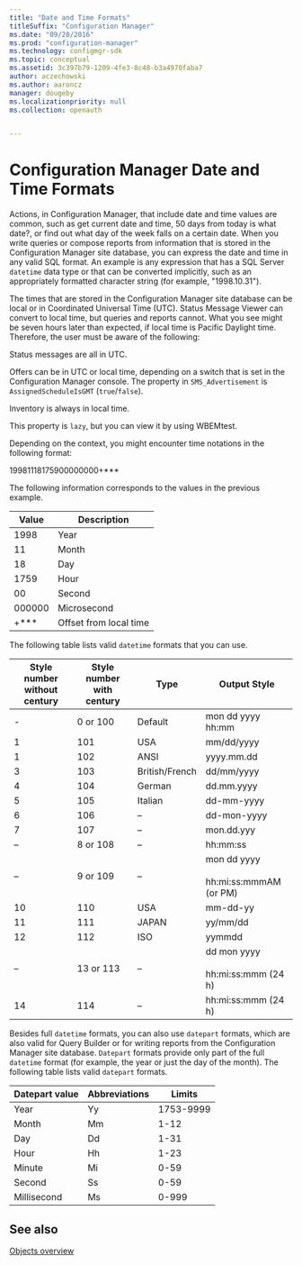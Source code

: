 ```yaml
---
title: "Date and Time Formats"
titleSuffix: "Configuration Manager"
ms.date: "09/20/2016"
ms.prod: "configuration-manager"
ms.technology: configmgr-sdk
ms.topic: conceptual
ms.assetid: 3c397b79-1209-4fe3-8c48-b3a4970faba7
author: aczechowski
ms.author: aaroncz
manager: dougeby
ms.localizationpriority: null
ms.collection: openauth


---
```

# Configuration Manager Date and Time Formats
Actions, in Configuration Manager, that include date and time values are common, such as get current date and time, 50 days from today is what date?, or find out what day of the week falls on a certain date. When you write queries or compose reports from information that is stored in the Configuration Manager site database, you can express the date and time in any valid SQL format. An example is any expression that has a SQL Server `datetime` data type or that can be converted implicitly, such as an appropriately formatted character string (for example, "1998.10.31").  

 The times that are stored in the Configuration Manager site database can be local or in Coordinated Universal Time (UTC). Status Message Viewer can convert to local time, but queries and reports cannot. What you see might be seven hours later than expected, if local time is Pacific Daylight time. Therefore, the user must be aware of the following:  

 Status messages are all in UTC.  

 Offers can be in UTC or local time, depending on a switch that is set in the Configuration Manager console. The property in `SMS_Advertisement` is `AssignedScheduleIsGMT` (`true`/`false`).  

 Inventory is always in local time.  

 This property is `lazy`, but you can view it by using WBEMtest.  

 Depending on the context, you might encounter time notations in the following format:  

 19981118175900000000+***  

 The following information corresponds to the values in the previous example.  

|Value|Description|  
|-----------|-----------------|  
|1998|Year|  
|11|Month|  
|18|Day|  
|1759|Hour|  
|00|Second|  
|000000|Microsecond|  
|+***|Offset from local time|  

 The following table lists valid `datetime` formats that you can use.  

|Style number without century|Style number with century|Type|Output Style|  
|----------------------------------|-------------------------------|----------|------------------|  
|-|0 or 100|Default|mon dd yyyy hh:mm|  
|1|101|USA|mm/dd/yyyy|  
|1|102|ANSI|yyyy.mm.dd|  
|3|103|British/French|dd/mm/yyyy|  
|4|104|German|dd.mm.yyyy|  
|5|105|Italian|dd-mm-yyyy|  
|6|106|–|dd-mon-yyyy|  
|7|107|–|mon.dd.yyy|  
|–|8 or 108|–|hh:mm:ss|  
|–|9 or 109|–|mon dd yyyy<br /><br /> hh:mi:ss:mmmAM (or PM)|  
|10|110|USA|mm-dd-yy|  
|11|111|JAPAN|yy/mm/dd|  
|12|112|ISO|yymmdd|  
|–|13 or 113|–|dd mon yyyy<br /><br /> hh:mi:ss:mmm (24 h)|  
|14|114|–|hh:mi:ss:mmm (24 h)|  

 Besides full `datetime` formats, you can also use `datepart` formats, which are also valid for Query Builder or for writing reports from the Configuration Manager site database. `Datepart` formats provide only part of the full `datetime` format (for example, the year or just the day of the month). The following table lists valid `datepart` formats.  

|Datepart value|Abbreviations|Limits|  
|--------------------|-------------------|------------|  
|Year|Yy|1753-9999|  
|Month|Mm|1-12|  
|Day|Dd|1-31|  
|Hour|Hh|1-23|  
|Minute|Mi|0-59|  
|Second|Ss|0-59|  
|Millisecond|Ms|0-999|  

## See also

[Objects overview](configuration-manager-objects-overview.md)
